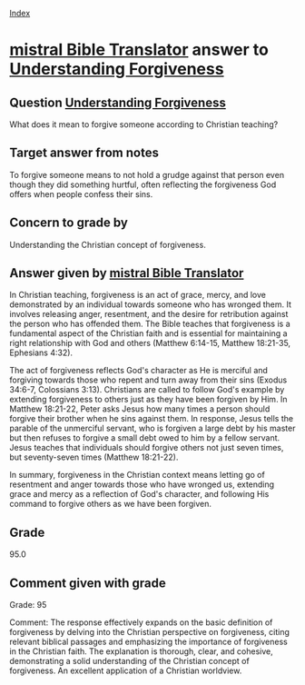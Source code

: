
[Index](../../index.md)
# [mistral Bible Translator](../../answering_models/mistral_Bible_Translator.md) answer to [Understanding Forgiveness](../../questions/Understanding_Forgiveness.md)

## Question [Understanding Forgiveness](../../questions/Understanding_Forgiveness.md)
What does it mean to forgive someone according to Christian teaching?

## Target answer from notes
To forgive someone means to not hold a grudge against that person even though they did something hurtful, often reflecting the forgiveness God offers when people confess their sins.

## Concern to grade by
Understanding the Christian concept of forgiveness.

## Answer given by [mistral Bible Translator](../../answering_models/mistral_Bible_Translator.md)
 In Christian teaching, forgiveness is an act of grace, mercy, and love demonstrated by an individual towards someone who has wronged them. It involves releasing anger, resentment, and the desire for retribution against the person who has offended them. The Bible teaches that forgiveness is a fundamental aspect of the Christian faith and is essential for maintaining a right relationship with God and others (Matthew 6:14-15, Matthew 18:21-35, Ephesians 4:32).

The act of forgiveness reflects God's character as He is merciful and forgiving towards those who repent and turn away from their sins (Exodus 34:6-7, Colossians 3:13). Christians are called to follow God's example by extending forgiveness to others just as they have been forgiven by Him. In Matthew 18:21-22, Peter asks Jesus how many times a person should forgive their brother when he sins against them. In response, Jesus tells the parable of the unmerciful servant, who is forgiven a large debt by his master but then refuses to forgive a small debt owed to him by a fellow servant. Jesus teaches that individuals should forgive others not just seven times, but seventy-seven times (Matthew 18:21-22).

In summary, forgiveness in the Christian context means letting go of resentment and anger towards those who have wronged us, extending grace and mercy as a reflection of God's character, and following His command to forgive others as we have been forgiven.

## Grade
95.0

## Comment given with grade
Grade: 95

Comment: The response effectively expands on the basic definition of forgiveness by delving into the Christian perspective on forgiveness, citing relevant biblical passages and emphasizing the importance of forgiveness in the Christian faith. The explanation is thorough, clear, and cohesive, demonstrating a solid understanding of the Christian concept of forgiveness. An excellent application of a Christian worldview.
